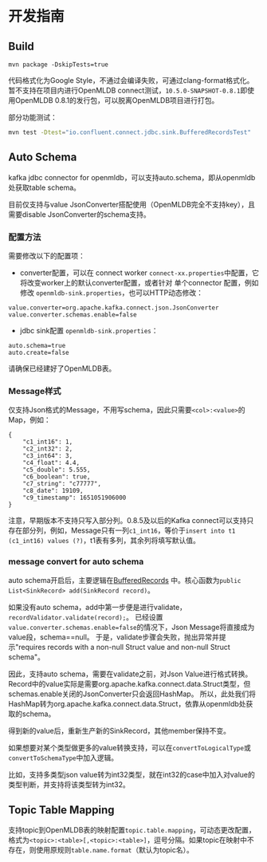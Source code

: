 # 开发指南

## Build

```
mvn package -DskipTests=true
```

代码格式化为Google Style，不通过会编译失败，可通过clang-format格式化。暂不支持在项目内进行OpenMLDB connect测试，`10.5.0-SNAPSHOT-0.8.1`即使用OpenMLDB 0.8.1的发行包，可以脱离OpenMLDB项目进行打包。

部分功能测试：
```bash
mvn test -Dtest="io.confluent.connect.jdbc.sink.BufferedRecordsTest"
```

## Auto Schema
kafka jdbc connector for openmldb，可以支持auto.schema，即从openmldb处获取table schema。

目前仅支持与value JsonConverter搭配使用（OpenMLDB完全不支持key），且需要disable JsonConverter的schema支持。

### 配置方法

需要修改以下的配置项：
- converter配置，可以在 connect worker `connect-xx.properties`中配置，它将改变worker上的默认converter配置，或者针对 单个connector 配置，例如修改 `openmldb-sink.properties`，也可以HTTP动态修改：
```
value.converter=org.apache.kafka.connect.json.JsonConverter
value.converter.schemas.enable=false
```
- jdbc sink配置 `openmldb-sink.properties`：
```
auto.schema=true
auto.create=false
```
请确保已经建好了OpenMLDB表。

### Message样式

仅支持Json格式的Message，不用写schema，因此只需要`<col>:<value>`的Map，例如：
```
{
    "c1_int16": 1,
    "c2_int32": 2,
    "c3_int64": 3,
    "c4_float": 4.4,
    "c5_double": 5.555,
    "c6_boolean": true,
    "c7_string": "c77777",
    "c8_date": 19109,
    "c9_timestamp": 1651051906000
}
```

注意，早期版本不支持只写入部分列。0.8.5及以后的Kafka connect可以支持只存在部分列，例如，Message只有一列`c1_int16`，等价于`insert into t1 (c1_int16) values (?)`，t1表有多列，其余列将填写默认值。

### message convert for auto schema

auto schema开启后，主要逻辑在[BufferedRecords](src/main/java/io/confluent/connect/jdbc/sink/BufferedRecords.java)
中。核心函数为`public List<SinkRecord> add(SinkRecord record)`。

如果没有auto schema，add中第一步便是进行validate，`recordValidator.validate(record);`。
已经设置`value.converter.schemas.enable=false`的情况下，Json Message将直接成为value段，schema==null。
于是，validate步骤会失败，抛出异常并提示"requires records with a non-null Struct value and non-null Struct schema"。

因此，支持auto schema，需要在validate之前，对Json Value进行格式转换。
Record中的value实际是需要org.apache.kafka.connect.data.Struct类型，但schemas.enable关闭的JsonConverter只会返回HashMap。
所以，此处我们将HashMap转为org.apache.kafka.connect.data.Struct，依靠从openmldb处获取的schema。

得到新的value后，重新生产新的SinkRecord，其他member保持不变。

如果想要对某个类型做更多的value转换支持，可以在`convertToLogicalType`或`convertToSchemaType`中加入逻辑。

比如，支持多类型json value转为int32类型，就在int32的case中加入对value的类型判断，并支持将该类型转为int32。

## Topic Table Mapping

支持topic到OpenMLDB表的映射配置`topic.table.mapping`，可动态更改配置，格式为`<topic>:<table>[,<topic>:<table>]`，逗号分隔。如果topic在映射中不存在，则使用原规则`table.name.format`（默认为topic名）。
